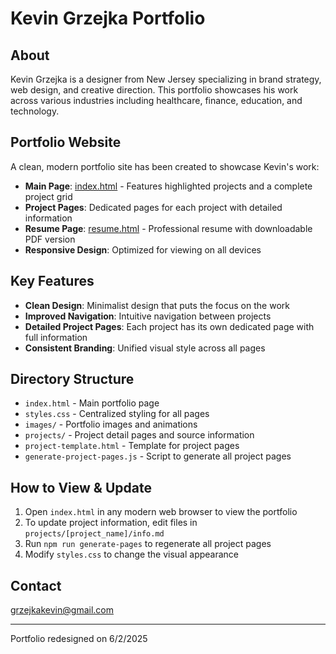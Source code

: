 # Kevin Grzejka Portfolio

## About

Kevin Grzejka is a designer from New Jersey specializing in brand strategy, web design, and creative direction. This portfolio showcases his work across various industries including healthcare, finance, education, and technology.

## Portfolio Website

A clean, modern portfolio site has been created to showcase Kevin's work:

- **Main Page**: [index.html](./index.html) - Features highlighted projects and a complete project grid
- **Project Pages**: Dedicated pages for each project with detailed information
- **Resume Page**: [resume.html](./resume.html) - Professional resume with downloadable PDF version
- **Responsive Design**: Optimized for viewing on all devices

## Key Features

- **Clean Design**: Minimalist design that puts the focus on the work
- **Improved Navigation**: Intuitive navigation between projects
- **Detailed Project Pages**: Each project has its own dedicated page with full information
- **Consistent Branding**: Unified visual style across all pages

## Directory Structure

- `index.html` - Main portfolio page
- `styles.css` - Centralized styling for all pages
- `images/` - Portfolio images and animations
- `projects/` - Project detail pages and source information
- `project-template.html` - Template for project pages
- `generate-project-pages.js` - Script to generate all project pages

## How to View & Update

1. Open `index.html` in any modern web browser to view the portfolio
2. To update project information, edit files in `projects/[project_name]/info.md`
3. Run `npm run generate-pages` to regenerate all project pages
4. Modify `styles.css` to change the visual appearance

## Contact

grzejkakevin@gmail.com

---

Portfolio redesigned on 6/2/2025
